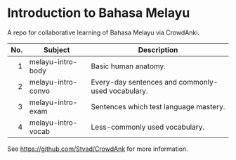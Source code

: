 # Introduction to Bahasa Melayu
A repo for collaborative learning of Bahasa Melayu via CrowdAnki.

| No. | Subject            | Description                                       |
|----:|--------------------|---------------------------------------------------|
|   1 | melayu-intro-body  | Basic human anatomy.                              |
|   2 | melayu-intro-convo | Every-day sentences and commonly-used vocabulary. |
|   3 | melayu-intro-exam  | Sentences which test language mastery.            |
|   4 | melayu-intro-vocab | Less-commonly used vocabulary.                    |

See https://github.com/Stvad/CrowdAnk for more information.
